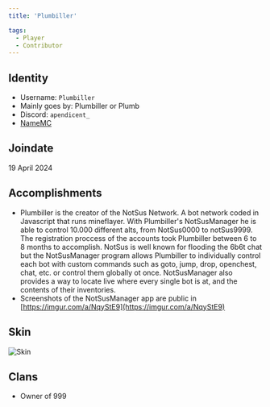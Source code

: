 ```yaml
---
title: 'Plumbiller'

tags:
  - Player
  - Contributor
---
```

## Identity

* Username: `Plumbiller`
* Mainly goes by: Plumbiller or Plumb
* Discord: `apendicent_`
* [NameMC](https://namemc.com/Plumbiller)

## Joindate

19 April 2024

## Accomplishments

* Plumbiller is the creator of the NotSus Network. A bot network coded in Javascript that runs mineflayer. With Plumbiller's NotSusManager he is able to control 10.000 different alts, from NotSus0000 to notSus9999. The registration proccess of the accounts took Plumbiller between 6 to 8 months to accomplish. NotSus is well known for flooding the 6b6t chat but the NotSusManager program allows Plumbiller to individually control each bot with custom commands such as goto, jump, drop, openchest, chat, etc. or control them globally ot once. NotSusManager also provides a way to locate live where every single bot is at, and the contents of their inventories.
* Screenshots of the NotSusManager app are public in [https://imgur.com/a/NqyStE9](https://imgur.com/a/NqyStE9)

## Skin

![Skin](https://s.namemc.com/3d/skin/body.png?id=c76a101bc7dbee18&model=classic&theta=30&phi=21&time=90&width=150&height=200)

## Clans

- Owner of 999
